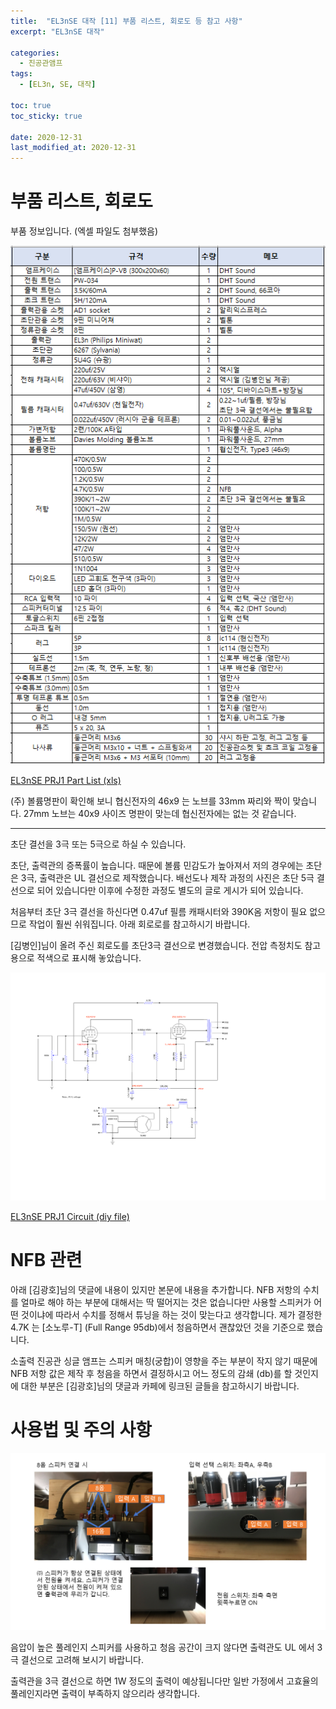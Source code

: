 ```yaml
---
title:  "EL3nSE 대작 [11] 부품 리스트, 회로도 등 참고 사항"
excerpt: "EL3nSE 대작"

categories:
  - 진공관앰프
tags:
  - [EL3n, SE, 대작]

toc: true
toc_sticky: true
 
date: 2020-12-31
last_modified_at: 2020-12-31
---
```

# 부품 리스트, 회로도

부품 정보입니다. (엑셀 파일도 첨부했음)

![EL3nSE PRJ1 Part List](/assets/images/EN3nSE_Part_list_Final.png)

[EL3nSE PRJ1 Part List (xls)](/assets/downloads/EL3n_Part_list_20201231.xlsx)

(주) 볼륨명판이 확인해 보니 협신전자의 46x9 는 노브를 33mm 짜리와 짝이 맞습니다. 27mm 노브는 40x9 사이즈 명판이 맞는데 협신전자에는 없는 것 같습니다.

---
초단 결선을 3극 또는 5극으로 하실 수 있습니다. 

초단, 출력관의 증폭률이 높습니다. 때문에 볼륨 민감도가 높아져서 저의 경우에는 초단은 3극, 출력관은 UL 결선으로 제작했습니다. 배선도나 제작 과정의 사진은 초단 5극 결선으로 되어 있습니다만 이후에 수정한 과정도 별도의 글로 게시가 되어 있습니다.

처음부터 초단 3극 결선을 하신다면 0.47uf 필름 캐패시터와 390K옴 저항이 필요 없으므로 작업이 훨씬 쉬워집니다. 아래 회로로를 참고하시기 바랍니다. 

[김병인]님이 올려 주신 회로도를 초단3극 결선으로 변경했습니다. 전압 측정치도 참고용으로 적색으로 표시해 놓았습니다. 

![EL3nSE PRJ1 measurement final](/assets/images/EF86-EL3N-BlackBird_measurement_4.png)

[EL3nSE PRJ1 Circuit (diy file)](/assets/downloads/EF86-EL3N-correct-triode.diy)

# NFB 관련

아래 [김광호]님의 댓글에 내용이 있지만 본문에 내용을 추가합니다. NFB 저항의 수치를 얼마로 해야 하는 부분에 대해서는 딱 떨어지는 것은 없습니다만 사용할 스피커가 어떤 것이냐에 따라서 수치를 정해서 튜닝을 하는 것이 맞는다고 생각합니다. 제가 결정한 4.7K 는 [소노루-T] (Full Range 95db)에서 청음하면서 괜찮았던 것을 기준으로 했습니다.

소출력 진공관 싱글 앰프는 스피커 매칭(궁합)이 영향을 주는 부분이 작지 않기 때문에 NFB 저항 값은 제작 후 청음을 하면서 결정하시고 어느 정도의 감쇄 (db)를 할 것인지에 대한 부분은 [김광호]님의 댓글과 카페에 링크된 글들을 참고하시기 바랍니다. 

# 사용법 및 주의 사항

![EL3nSE PRJ1 사용법 주의사항](/assets/images/EL3nSE_PRJ1_info.png)

음압이 높은 풀레인지 스피커를 사용하고 청음 공간이 크지 않다면 출력관도 UL 에서 3극 결선으로 고려해 보시기 바랍니다. ​

출력관을 3극 결선으로 하면 1W 정도의 출력이 예상됩니다만 일반 가정에서 고효율의 풀레인지라면 출력이 부족하지 않으리라 생각합니다. 

